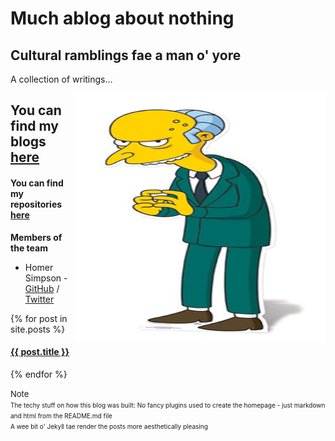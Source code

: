# Much ablog about nothing
## Cultural ramblings fae a man o' yore

A collection of writings... 

<!-- comments out the code -->
<!-- the below code places the image using default markdown settings
<!-- ![Team Logo](/images/Homer_Simpson.png) -->

<!-- <img align="right" width="400" height="400" src="/images/Homer_Simpson.png"> --->

<img align="right" width="400" height="400" src="/images/excellent.jpg">

## You can find my blogs [here](https://cagenic.github.io/blog)
#### You can find my repositories [here](https://github.com/cagenic?tab=repositories)

**Members of the team**  

* Homer Simpson - [GitHub](https://github.com/username) / [Twitter](https://twitter.com/homerjsimpson)

{% for post in site.posts %}
  <article>
    <h4>
        <a href="{{ site.url }}{{ post.url }}">
            {{ post.title }}
        </a>
    </h4>
  </article>
{% endfor %}

<font size = 2> Note<br></font>
<font size = "1"> The techy stuff on how this blog was built: No fancy plugins used to create the homepage - just markdown and html from the README.md file<br>A wee bit o' Jekyll tae render the posts more aesthetically pleasing </font>
